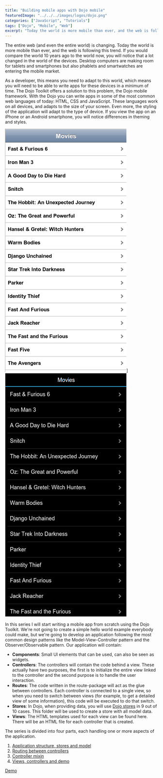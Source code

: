 ```yaml
---
title: "Building mobile apps with Dojo mobile"
featuredImage: "../../../images/logos/dojo.png"
categories: ["JavaScript", "Tutorials"]
tags: ["Dojo", "Mobile", "Web"]
excerpt: "Today the world is more mobile than ever, and the web is following this trend. In this tutorial I will create a mobile app using the Dojo Mobile."
---
```


The entire web (and even the entire world) is changing. Today the world is more mobile than ever, and the web is following this trend. If you would compare the world 10 years ago to the world now, you will notice that a lot changed in the world of the devices. Desktop computers are making room for tablets and smartphones but also phablets and smartwatches are entering the mobile market.

As a developer, this means you need to adapt to this world, which means you will need to be able to write apps for these devices in a minimum of time. The Dojo Toolkit offers a solution to this problem, the Dojo mobile framework. With the Dojo you can write apps in some of the most common web languages of today: HTML, CSS and JavaScript. These languages work on all devices, and adapts to the size of your screen. Even more, the styling of the application will adapt to the type of device. If you view the app on an iPhone or an Android smartphone, you will notice differences in theming and styles.

![Screenshot1](content/posts/2013/2013-12-24-dojo-mobile/images/Screenshot1.png)]
![Screenshot5](content/posts/2013/2013-12-24-dojo-mobile/images/Screenshot5.png)

In this series I will start writing a mobile app from scratch using the Dojo Toolkit. We're not going to create a simple hello world example everybody could make, but we're going to develop an application following the most common design patterns like the Model-View-Controller pattern and the Observer/Observable pattern. Our application will contain:

- **Components**: Small UI elements that can be used, can also be seen as widgets.
- **Controllers**: The controllers will contain the code behind a view. These actually have two purposes, the first is to initialize the entire view linked to the controller and the second purpose is to handle the user interaction.
- **Routes**: The code written in the route-package will act as the glue between controllers. Each controller is connected to a single view, so when you need to switch between views (for example, to get a detailed view of some information), this code will be executed to do that switch.
- **Stores**: In Dojo, when providing data, you will use [Dojo stores](http://dojotoolkit.org/reference-guide/1.9/dojo/store.html) in 9 out of 10 cases. This folder will be used to create a store with all model data.
- **Views**: The HTML templates used for each view can be found here. There will be an HTML file for each controller that is created.

The series is divided into four parts, each handling one or more aspects of the application.

1. [Application structure, stores and model](/dojo-mobile-model/)
2. [Routing between controllers](/dojo-mobile-router/)
3. [Controller mixin](/dojo-mobile-controller-mixin/)
4. [Views, controllers and demo](/dojo-mobile-controllers/)

[Demo](http://g00glen00b.github.io/dojox-mobile-app/)
